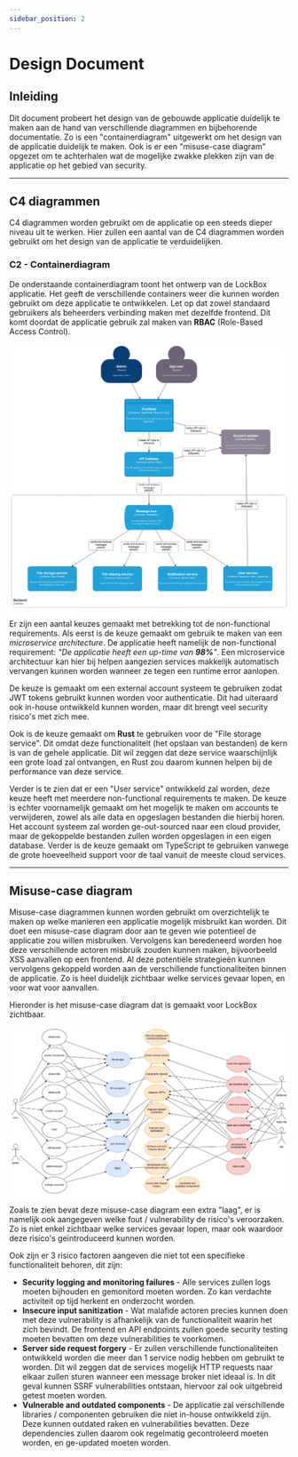 ```yaml
---
sidebar_position: 2
---
```

# Design  Document 

## Inleiding
Dit document probeert het design van de gebouwde applicatie duidelijk te maken aan de hand van verschillende diagrammen en bijbehorende documentatie. Zo is een "containerdiagram" uitgewerkt om het design van de applicatie duidelijk te maken. Ook is er een "misuse-case diagram" opgezet om te achterhalen wat de mogelijke zwakke plekken zijn van de applicatie op het gebied van security.

---
## C4 diagrammen
C4 diagrammen worden gebruikt om de applicatie op een steeds dieper niveau uit te werken. Hier zullen een aantal van de C4 diagrammen worden gebruikt om het design van de applicatie te verduidelijken.

### C2 - Containerdiagram
De onderstaande containerdiagram toont het ontwerp van de LockBox applicatie. Het geeft de verschillende containers weer die kunnen worden gebruikt om deze applicatie te ontwikkelen. Let op dat zowel standaard gebruikers als beheerders verbinding maken met dezelfde frontend. Dit komt doordat de applicatie gebruik zal maken van **RBAC** (Role-Based Access Control).

![C2-diagram](./C2-LockBox.png "C2 lockBox")

Er zijn een aantal keuzes gemaakt met betrekking tot de non-functional requirements. Als eerst is de keuze gemaakt om gebruik te maken van een *microservice architecture*. De applicatie heeft namelijk de non-functional requirement: *"De applicatie heeft een up-time van **98%**"*. Een microservice architectuur kan hier bij helpen aangezien services makkelijk automatisch vervangen kunnen worden wanneer ze tegen een runtime error aanlopen.

De keuze is gemaakt om een external account systeem te gebruiken zodat JWT tokens gebruikt kunnen worden voor authenticatie. Dit had uiteraard ook in-house ontwikkeld kunnen worden, maar dit brengt veel security risico's met zich mee.

Ook is de keuze gemaakt om **Rust** te gebruiken voor de "File storage service". Dit omdat deze functionaliteit (het opslaan van bestanden) de kern is van de gehele applicatie. Dit wil zeggen dat deze service waarschijnlijk een grote load zal ontvangen, en Rust zou daarom kunnen helpen bij de performance van deze service. 

Verder is te zien dat er een "User service" ontwikkeld zal worden, deze keuze heeft met meerdere non-functional requirements te maken. De keuze is echter voornamelijk gemaakt om het mogelijk te maken om accounts te verwijderen, zowel als alle data en opgeslagen bestanden die hierbij horen. Het account systeem zal worden ge-out-sourced naar een cloud provider, maar de gekoppelde bestanden zullen worden opgeslagen in een eigen database. Verder is de keuze gemaakt om TypeScript te gebruiken vanwege de grote hoeveelheid support voor de taal vanuit de meeste cloud services. 

---
## Misuse-case diagram

Misuse-case diagrammen kunnen worden gebruikt om overzichtelijk te maken op welke manieren een applicatie mogelijk misbruikt kan worden. Dit doet een misuse-case diagram door aan te geven wie potentieel de applicatie zou willen misbruiken. Vervolgens kan beredeneerd worden hoe deze verschillende actoren misbruik zouden kunnen maken, bijvoorbeeld XSS aanvallen op een frontend. Al deze potentiële strategieën kunnen vervolgens gekoppeld worden aan de verschillende functionaliteiten binnen de applicatie. Zo is heel duidelijk zichtbaar welke services gevaar lopen, en voor wat voor aanvallen.

Hieronder is het misuse-case diagram dat is gemaakt voor LockBox zichtbaar.

![misuse-case diagram](./misuse-cases.png "misuse-case diagram")

Zoals te zien bevat deze misuse-case diagram een extra "laag", er is namelijk ook aangegeven welke fout / vulnerability de risico's veroorzaken. Zo is niet enkel zichtbaar welke services gevaar lopen, maar ook waardoor deze risico's geïntroduceerd kunnen worden. 

Ook zijn er 3 risico factoren aangeven die niet tot een specifieke functionaliteit behoren, dit zijn:
- **Security logging and monitoring failures** - Alle services zullen logs moeten bijhouden en gemonitord moeten worden. Zo kan verdachte activiteit op tijd herkent en onderzocht worden. 
- **Insecure input sanitization** - Wat malafide actoren precies kunnen doen met deze vulnerability is afhankelijk van de functionaliteit waarin het zich bevindt. De frontend en API endpoints zullen goede security testing moeten bevatten om deze vulnerabilities te voorkomen. 
- **Server side request forgery** - Er zullen verschillende functionaliteiten ontwikkeld worden die meer dan 1 service nodig hebben om gebruikt te worden. Dit wil zeggen dat de services mogelijk HTTP requests naar elkaar zullen sturen wanneer een message broker niet ideaal is. In dit geval kunnen SSRF vulnerabilities ontstaan, hiervoor zal ook uitgebreid getest moeten worden.
- **Vulnerable and outdated components** - De applicatie zal verschillende libraries / componenten gebruiken die niet in-house ontwikkeld zijn. Deze kunnen outdated raken en vulnerabilities bevatten. Deze dependencies zullen daarom ook regelmatig gecontroleerd moeten worden, en ge-updated moeten worden. 